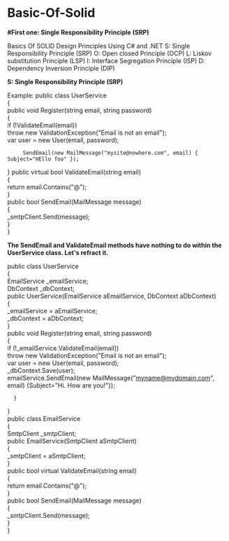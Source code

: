 # Basic-Of-Solid
**#First one: Single Responsibility Principle (SRP)**


Basics Of SOLID Design Principles Using C# and .NET
S: Single Responsibility Principle (SRP)
O: Open closed Principle (OCP)
L: Liskov substitution Principle (LSP)
I: Interface Segregation Principle (ISP)
D: Dependency Inversion Principle (DIP)



**S: Single Responsibility Principle (SRP)**

Example:
public class UserService  
{  
   public void Register(string email, string password)  
   {  
      if (!ValidateEmail(email))  
         throw new ValidationException("Email is not an email");  
         var user = new User(email, password);  
  
         SendEmail(new MailMessage("mysite@nowhere.com", email) { Subject="HEllo foo" });  
   }
   public virtual bool ValidateEmail(string email)  
   {  
     return email.Contains("@");  
   }  
   public bool SendEmail(MailMessage message)  
   {  
     _smtpClient.Send(message);  
   }  
}   

**The SendEmail and ValidateEmail methods have nothing to do within the UserService class. Let's refract it.**


public class UserService  
{  
   EmailService _emailService;  
   DbContext _dbContext;  
   public UserService(EmailService aEmailService, DbContext aDbContext)  
   {  
      _emailService = aEmailService;  
      _dbContext = aDbContext;  
   }  
   public void Register(string email, string password)  
   {  
      if (!_emailService.ValidateEmail(email))  
         throw new ValidationException("Email is not an email");  
         var user = new User(email, password);  
         _dbContext.Save(user);  
         emailService.SendEmail(new MailMessage("myname@mydomain.com", email) {Subject="Hi. How are you!"});  
  
      }  
   }  
   public class EmailService  
   {  
      SmtpClient _smtpClient;  
   public EmailService(SmtpClient aSmtpClient)  
   {  
      _smtpClient = aSmtpClient;  
   }  
   public bool virtual ValidateEmail(string email)  
   {  
      return email.Contains("@");  
   }  
   public bool SendEmail(MailMessage message)  
   {  
      _smtpClient.Send(message);  
   }  
}   
